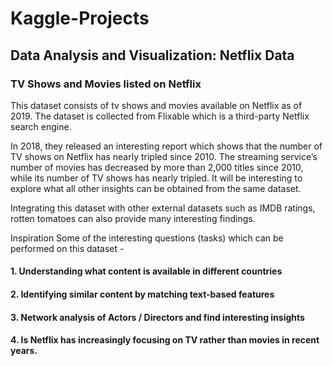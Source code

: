 # Kaggle-Projects

## Data Analysis and Visualization: Netflix Data

### TV Shows and Movies listed on Netflix
This dataset consists of tv shows and movies available on Netflix as of 2019. The dataset is collected from Flixable which is a third-party Netflix search engine.

In 2018, they released an interesting report which shows that the number of TV shows on Netflix has nearly tripled since 2010. The streaming service’s number of movies has decreased by more than 2,000 titles since 2010, while its number of TV shows has nearly tripled. It will be interesting to explore what all other insights can be obtained from the same dataset.

Integrating this dataset with other external datasets such as IMDB ratings, rotten tomatoes can also provide many interesting findings.

Inspiration
Some of the interesting questions (tasks) which can be performed on this dataset -

#### 1. Understanding what content is available in different countries
#### 2. Identifying similar content by matching text-based features
#### 3. Network analysis of Actors / Directors and find interesting insights
#### 4. Is Netflix has increasingly focusing on TV rather than movies in recent years.
